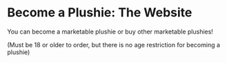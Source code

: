 # Become a Plushie: The Website

You can become a marketable plushie or buy other marketable plushies!

(Must be 18 or older to order, but there is no age restriction for becoming a plushie)
